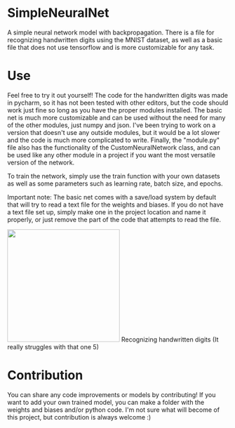 # SimpleNeuralNet
A simple neural network model with backpropagation. There is a file for recognizing handwritten digits using the MNIST dataset, as well as a basic file that does not use tensorflow and is more customizable for any task.

# Use
Feel free to try it out yourself! The code for the handwritten digits was made in pycharm, so it has not been tested with other editors, but the code should work just fine so long as you have the proper modules installed. The basic net is much more customizable and can be used without the need for many of the other modules, just numpy and json. I've been trying to work on a version that doesn't use any outside modules, but it would be a lot slower and the code is much more complicated to write. Finally, the "module.py" file also has the functionality of the CustomNeuralNetwork class, and can be used like any other module in a project if you want the most versatile version of the network.

To train the network, simply use the train function with your own datasets as well as some parameters such as learning rate, batch size, and epochs.

Important note: The basic net comes with a save/load system by default that will try to read a text file for the weights and biases. If you do not have a text file set up, simply make one in the project location and name it properly, or just remove the part of the code that attempts to read the file.

<img src="https://user-images.githubusercontent.com/107130695/235031900-0c53f4f7-45a3-461d-a416-313c5df138b7.png" height="256px" width="256px">
Recognizing handwritten digits (It really struggles with that one 5)

# Contribution
You can share any code improvements or models by contributing! If you want to add your own trained model, you can make a folder with the weights and biases and/or python code. I'm not sure what will become of this project, but contribution is always welcome :)
